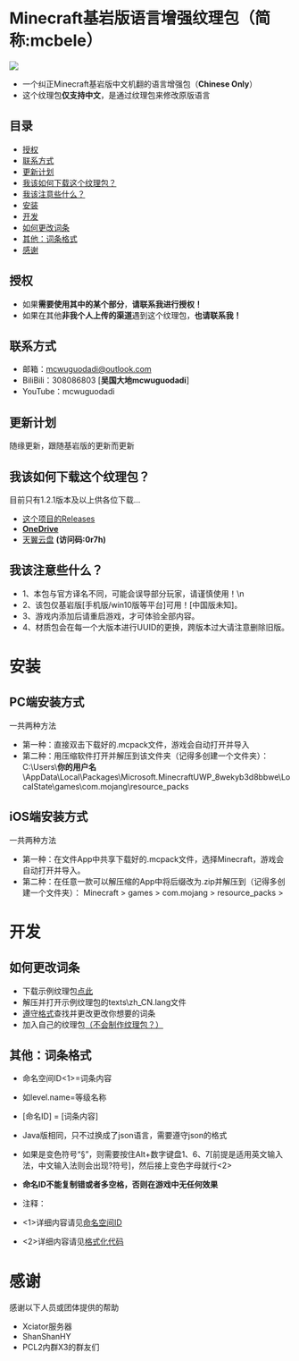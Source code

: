 # Minecraft基岩版语言增强纹理包（简称:mcbele）
![](https://raw.githubusercontent.com/mcwuguodadi/Minecraft-Bedrock-Edition-Language-Enhancement-Pack/main/%E5%8E%9F%E7%89%88%E8%AF%AD%E8%A8%80%E5%A2%9E%E5%BC%BA%E5%8C%85on%20github.png)
- 一个纠正Minecraft基岩版中文机翻的语言增强包（**Chinese Only**）
- 这个纹理包**仅支持中文**，是通过纹理包来修改原版语言
## 目录
- [授权](#授权)
- [联系方式](#联系方式)
- [更新计划](#更新计划)
- [我该如何下载这个纹理包？](#%E6%88%91%E8%AF%A5%E5%A6%82%E4%BD%95%E4%B8%8B%E8%BD%BD%E8%BF%99%E4%B8%AA%E7%BA%B9%E7%90%86%E5%8C%85)
- [我该注意些什么？](#%E6%88%91%E8%AF%A5%E6%B3%A8%E6%84%8F%E4%BA%9B%E4%BB%80%E4%B9%88)
- [安装](#安装)
- [开发](#开发)
- [如何更改词条](#如何更改词条)
- [其他：词条格式](#%E5%85%B6%E4%BB%96%E8%AF%8D%E6%9D%A1%E6%A0%BC%E5%BC%8F)
- [感谢](#感谢)
## 授权
- 如果**需要使用其中的某个部分**，**请联系我进行授权！**
- 如果在其他**非我个人上传的渠道**遇到这个纹理包，**也请联系我！**

## 联系方式
- 邮箱：mcwuguodadi@outlook.com
- BiliBili：308086803 [**吴国大地mcwuguodadi**]
- YouTube：mcwuguodadi


## 更新计划
随缘更新，跟随基岩版的更新而更新


## 我该如何下载这个纹理包？
目前只有1.2.1版本及以上供各位下载...
- [这个项目的Releases](https://github.com/mcwuguodadi/Minecraft-Bedrock-Edition-Language-Enhancement-Pack/releases)
- **[OneDrive](https://mcwuguodadi-my.sharepoint.com/:f:/g/personal/mcwuguodadi233_mcwuguodadi_cn/En--iArMwHVDur5QSfcYylsB7hKrg_wXnFJO1F6jXgkCcQ?e=Lq9M8x)**
- [天翼云盘](https://cloud.189.cn/t/QBj2uavmaeIr) **(访问码:0r7h)**

## 我该注意些什么？
- 1、本包与官方译名不同，可能会误导部分玩家，请谨慎使用！\n
- 2、该包仅基岩版[手机版/win10版等平台]可用！[中国版未知]。
- 3、游戏内添加后请重启游戏，才可体验全部内容。
- 4、材质包会在每一个大版本进行UUID的更换，跨版本过大请注意删除旧版。
# 安装
## PC端安装方式
一共两种方法
- 第一种：直接双击下载好的.mcpack文件，游戏会自动打开并导入
- 第二种：用压缩软件打开并解压到该文件夹（记得多创建一个文件夹）：
C:\Users\\**你的用户名**\AppData\Local\Packages\Microsoft.MinecraftUWP_8wekyb3d8bbwe\LocalState\games\com.mojang\resource_packs
## iOS端安装方式
一共两种方法
- 第一种：在文件App中共享下载好的.mcpack文件，选择Minecraft，游戏会自动打开并导入。
- 第二种：在任意一款可以解压缩的App中将后缀改为.zip并解压到（记得多创建一个文件夹）：
Minecraft > games > com.mojang > resource_packs >
# 开发
## 如何更改词条
- 下载示例纹理包[点此](https://aka.ms/resourcepacktemplate)
- 解压并打开示例纹理包的texts\zh_CN.lang文件
- [遵守格式](#其他：词条格式)查找并更改更改你想要的词条
- 加入自己的纹理包[（不会制作纹理包？）](https://wiki.biligame.com/mc/%E6%95%99%E7%A8%8B/%E5%88%B6%E4%BD%9C%E8%B5%84%E6%BA%90%E9%99%84%E5%8A%A0%E5%8C%85)

## 其他：词条格式
- 命名空间ID<1>=词条内容
- 如level.name=等级名称
- [命名ID] = [词条内容]
- Java版相同，只不过换成了json语言，需要遵守json的格式
- 如果是变色符号“§”，则需要按住Alt+数字键盘1、6、7[前提是适用英文输入法，中文输入法则会出现?符号]，然后接上变色字母就行<2>
- **命名ID不能复制错或者多空格，否则在游戏中无任何效果**

- 注释：
- <1>详细内容请见[命名空间ID](https://wiki.biligame.com/mc/%E5%91%BD%E5%90%8D%E7%A9%BA%E9%97%B4ID)
- <2>详细内容请见[格式化代码](https://wiki.biligame.com/mc/%E6%A0%BC%E5%BC%8F%E5%8C%96%E4%BB%A3%E7%A0%81)

# 感谢
感谢以下人员或团体提供的帮助
- Xciator服务器
- ShanShanHY
- PCL2内群X3的群友们

